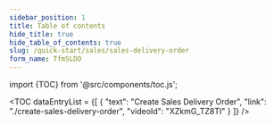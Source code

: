 ```yaml
---
sidebar_position: 1
title: Table of contents
hide_title: true
hide_table_of_contents: true
slug: /quick-start/sales/sales-delivery-order
form_name: TfmSLDO
---
```


import {TOC} from '@src/components/toc.js';

<TOC
dataEntryList = {[
{
  "text": "Create Sales Delivery Order",
  "link": "./create-sales-delivery-order",
  "videoId": "XZkmG_TZ8TI"
}
]}
/>
